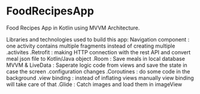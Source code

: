 # FoodRecipesApp
Food Recipes App in Kotlin using MVVM Architecture.

Libraries and technologies used to build this app:
Navigation component : one activity contains multiple fragments instead of creating multiple .activites
.Retrofit : making HTTP connection with the rest API and convert meal json file to Kotlin/Java object
.Room : Save meals in local database
MVVM & LiveData : Saperate logic code from views and save the state in case the screen .configuration changes
.Coroutines : do some code in the background
.view binding : instead of inflating views manually view binding will take care of that
.Glide : Catch images and load them in imageView
